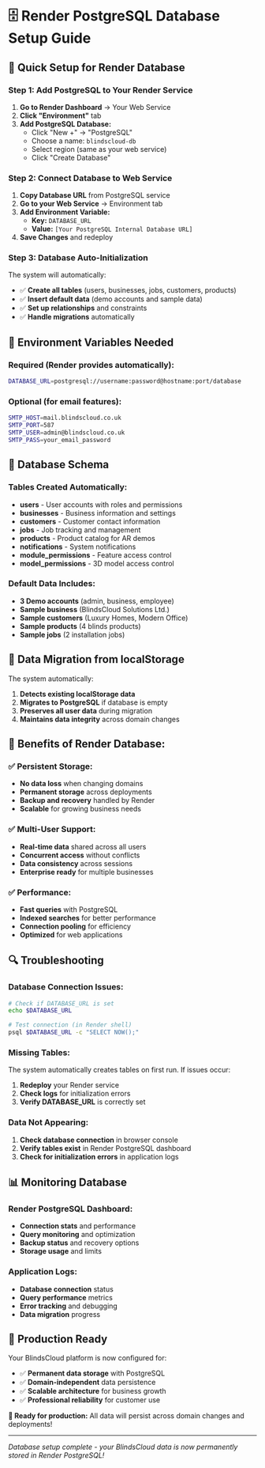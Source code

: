 # 🗄️ Render PostgreSQL Database Setup Guide

## 🚀 **Quick Setup for Render Database**

### **Step 1: Add PostgreSQL to Your Render Service**

1. **Go to Render Dashboard** → Your Web Service
2. **Click "Environment"** tab
3. **Add PostgreSQL Database:**
   - Click "New +" → "PostgreSQL"
   - Choose a name: `blindscloud-db`
   - Select region (same as your web service)
   - Click "Create Database"

### **Step 2: Connect Database to Web Service**

1. **Copy Database URL** from PostgreSQL service
2. **Go to your Web Service** → Environment tab
3. **Add Environment Variable:**
   - **Key:** `DATABASE_URL`
   - **Value:** `[Your PostgreSQL Internal Database URL]`
4. **Save Changes** and redeploy

### **Step 3: Database Auto-Initialization**

The system will automatically:
- ✅ **Create all tables** (users, businesses, jobs, customers, products)
- ✅ **Insert default data** (demo accounts and sample data)
- ✅ **Set up relationships** and constraints
- ✅ **Handle migrations** automatically

## 🔧 **Environment Variables Needed**

### **Required (Render provides automatically):**
```bash
DATABASE_URL=postgresql://username:password@hostname:port/database
```

### **Optional (for email features):**
```bash
SMTP_HOST=mail.blindscloud.co.uk
SMTP_PORT=587
SMTP_USER=admin@blindscloud.co.uk
SMTP_PASS=your_email_password
```

## 🎯 **Database Schema**

### **Tables Created Automatically:**
- **users** - User accounts with roles and permissions
- **businesses** - Business information and settings
- **customers** - Customer contact information
- **jobs** - Job tracking and management
- **products** - Product catalog for AR demos
- **notifications** - System notifications
- **module_permissions** - Feature access control
- **model_permissions** - 3D model access control

### **Default Data Includes:**
- **3 Demo accounts** (admin, business, employee)
- **Sample business** (BlindsCloud Solutions Ltd.)
- **Sample customers** (Luxury Homes, Modern Office)
- **Sample products** (4 blinds products)
- **Sample jobs** (2 installation jobs)

## 🔄 **Data Migration from localStorage**

The system automatically:
1. **Detects existing localStorage data**
2. **Migrates to PostgreSQL** if database is empty
3. **Preserves all user data** during migration
4. **Maintains data integrity** across domain changes

## 🚀 **Benefits of Render Database:**

### **✅ Persistent Storage:**
- **No data loss** when changing domains
- **Permanent storage** across deployments
- **Backup and recovery** handled by Render
- **Scalable** for growing business needs

### **✅ Multi-User Support:**
- **Real-time data** shared across all users
- **Concurrent access** without conflicts
- **Data consistency** across sessions
- **Enterprise ready** for multiple businesses

### **✅ Performance:**
- **Fast queries** with PostgreSQL
- **Indexed searches** for better performance
- **Connection pooling** for efficiency
- **Optimized** for web applications

## 🔍 **Troubleshooting**

### **Database Connection Issues:**
```bash
# Check if DATABASE_URL is set
echo $DATABASE_URL

# Test connection (in Render shell)
psql $DATABASE_URL -c "SELECT NOW();"
```

### **Missing Tables:**
The system automatically creates tables on first run. If issues occur:
1. **Redeploy** your Render service
2. **Check logs** for initialization errors
3. **Verify DATABASE_URL** is correctly set

### **Data Not Appearing:**
1. **Check database connection** in browser console
2. **Verify tables exist** in Render PostgreSQL dashboard
3. **Check for initialization errors** in application logs

## 📊 **Monitoring Database**

### **Render PostgreSQL Dashboard:**
- **Connection stats** and performance
- **Query monitoring** and optimization
- **Backup status** and recovery options
- **Storage usage** and limits

### **Application Logs:**
- **Database connection** status
- **Query performance** metrics
- **Error tracking** and debugging
- **Data migration** progress

## 🎯 **Production Ready**

Your BlindsCloud platform is now configured for:
- ✅ **Permanent data storage** with PostgreSQL
- ✅ **Domain-independent** data persistence
- ✅ **Scalable architecture** for business growth
- ✅ **Professional reliability** for customer use

**🔗 Ready for production:** All data will persist across domain changes and deployments!

---

*Database setup complete - your BlindsCloud data is now permanently stored in Render PostgreSQL!*